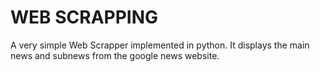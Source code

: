 # WEB SCRAPPING
A very simple Web Scrapper implemented in python. It displays the main news and subnews from the google news website.
